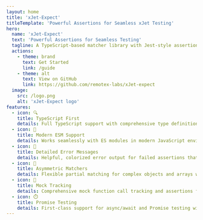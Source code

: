 ```yaml
---
layout: home
title: 'xJet-Expect'
titleTemplate: 'Powerful Assertions for Seamless xJet Testing'
hero:
  name: 'xJet-Expect'
  text: 'Powerful Assertions for Seamless Testing'
  tagline: A TypeScript-based matcher library with Jest-style assertions for testing mocks and verifying function calls, thrown errors, and returned values.
  actions:
    - theme: brand
      text: Get Started
      link: /guide
    - theme: alt
      text: View on GitHub
      link: https://github.com/remotex-labs/xJet-expect
  image:
    src: /logo.png
    alt: 'xJet-Expect logo'
features:
  - icon: 🔍
    title: TypeScript First
    details: Full TypeScript support with comprehensive type definitions for maximum type safety, autocomplete, and IDE integration.
  - icon: 🚀
    title: Modern ESM Support
    details: Works seamlessly with ES modules in modern JavaScript environments and build systems.
  - icon: 💬
    title: Detailed Error Messages
    details: Helpful, colorized error output for failed assertions that makes debugging test failures faster and easier.
  - icon: 🧩
    title: Asymmetric Matchers
    details: Flexible partial matching for complex objects and arrays with intuitive matching patterns.
  - icon: 🔄
    title: Mock Tracking
    details: Comprehensive mock function call tracking and assertions for effective test isolation and verification.
  - icon: ⏱️
    title: Promise Testing
    details: First-class support for async/await and Promise testing with resolves/rejects assertion chains.
---
```

